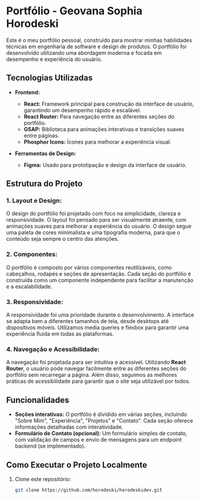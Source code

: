 # Portfólio - Geovana Sophia Horodeski

Este é o meu portfólio pessoal, construído para mostrar minhas habilidades técnicas em engenharia de software e design de produtos. O portfólio foi desenvolvido utilizando uma abordagem moderna e focada em desempenho e experiência do usuário.

## Tecnologias Utilizadas

- **Frontend:**
  - **React:** Framework principal para construção da interface de usuário, garantindo um desempenho rápido e escalável.
  - **React Router:** Para navegação entre as diferentes seções do portfólio.
  - **GSAP:** Biblioteca para animações interativas e transições suaves entre páginas.
  - **Phosphor Icons:** Ícones para melhorar a experiência visual.

- **Ferramentas de Design:**
  - **Figma:** Usado para prototipação e design da interface de usuário.

## Estrutura do Projeto

### **1. Layout e Design:**
O design do portfólio foi projetado com foco na simplicidade, clareza e responsividade. O layout foi pensado para ser visualmente atraente, com animações suaves para melhorar a experiência do usuário. O design segue uma paleta de cores minimalista e uma tipografia moderna, para que o conteúdo seja sempre o centro das atenções.

### **2. Componentes:**
O portfólio é composto por vários componentes reutilizáveis, como cabeçalhos, rodapés e seções de apresentação. Cada seção do portfólio é construída como um componente independente para facilitar a manutenção e a escalabilidade.

### **3. Responsividade:**
A responsividade foi uma prioridade durante o desenvolvimento. A interface se adapta bem a diferentes tamanhos de tela, desde desktops até dispositivos móveis. Utilizamos media queries e flexbox para garantir uma experiência fluida em todas as plataformas.


### **4. Navegação e Acessibilidade:**
A navegação foi projetada para ser intuitiva e acessível. Utilizando **React Router**, o usuário pode navegar facilmente entre as diferentes seções do portfólio sem recarregar a página. Além disso, seguimos as melhores práticas de acessibilidade para garantir que o site seja utilizável por todos.

## Funcionalidades

- **Seções interativas:** O portfólio é dividido em várias seções, incluindo "Sobre Mim", "Experiência", "Projetos" e "Contato". Cada seção oferece informações detalhadas com interatividade.
- **Formulário de Contato (opcional):** Um formulário simples de contato, com validação de campos e envio de mensagens para um endpoint backend (se implementado).

## Como Executar o Projeto Localmente

1. Clone este repositório:
   ```bash
   git clone https://github.com/horodeski/horodeskidev.git
